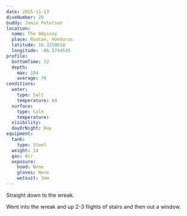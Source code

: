 ```yaml
---
date: 2015-11-23
diveNumber: 20
buddy: Jamie Peterson
location:
  name: The Odyssey
  place: Roatan, Honduras
  latitude: 16.3250618
  longitude: -86.5744535
profile:
  bottomTime: 32
  depth:
    max: 104
    average: 70
conditions:
  water:
    type: Salt
    temperature: 84
  surface:
    type: Calm
    temperature:
  visibility:
  dayOrNight: Day
equipment:
  tank:
    type: Steel
  weight: 14
  gas: Air
  exposure:
    hood: None
    gloves: None
    wetsuit: 3mm
---
```

Straight down to the wreak.

Went into the wreak and up 2-3 flights of stairs and then out a window.
